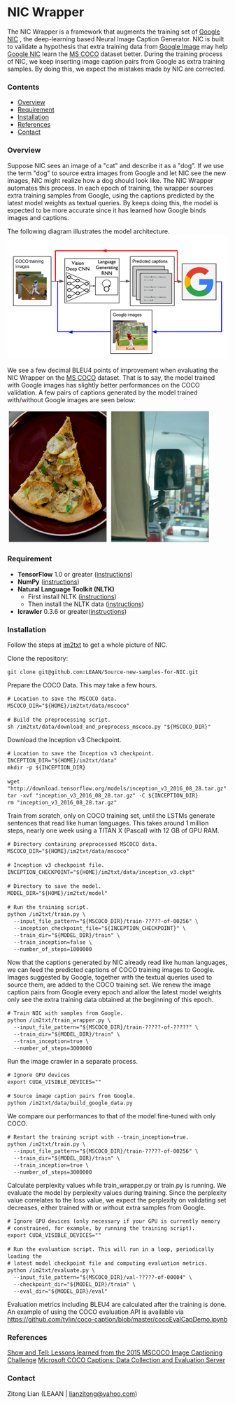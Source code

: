 # NIC Wrapper
The NIC Wrapper is a framework that augments the training set of [Google NIC](https://github.com/tensorflow/models/tree/master/research/im2txt#contact)
, the deep-learning based Neural Image Caption Generator. NIC is built to validate a hypothesis that extra training data from [Google Image](https://images.google.com/)
 may help [Google NIC](https://github.com/tensorflow/models/tree/master/research/im2txt#contact)
  learn the [MS COCO](http://cocodataset.org/#home) dataset better.
  During the training process of NIC, we keep inserting image caption pairs from Google as extra training samples.
  By doing this, we expect the mistakes made by NIC are corrected. 
  

### Contents
* [Overview](#overview)
* [Requirement](#getting-started)
* [Installation](#installation)
* [References](#references)
* [Contact](#contact)

### Overview
Suppose NIC sees an image of a "cat" and describe it as a "dog". If we use the term "dog"
to source extra images from Google and let NIC see the new images, NIC might
realize how a dog should look like. 
The NIC Wrapper automates this process. In each epoch of training, the wrapper sources extra training samples from Google, using the captions predicted by the latest model weights
  as textual queries. By keeps doing this, the model is expected to be more accurate since it has learned how Google binds images and captions.

The following diagram illustrates the model architecture.
![Show and Tell Architecture](phase2.png)

We see a few decimal BLEU4 points of improvement when evaluating the NIC Wrapper on the
[MS COCO](http://cocodataset.org/#home) dataset. That is to say, the model trained with Google images has slightly better performances on the COCO validation. 
A few pairs of captions generated by the model trained with/without Google images are
seen below:
<!--- just 
COCO: a pizza sitting on top of a white plate .\n             |  COCO: a person taking a picture in a mirror .
Google: a slice of pizza sitting on top of a white plate .    |  Google: a man is taking a picture in the side mirror of a car .
--->
<!--- just 
Google: a slice of pizza sitting on top of a white plate .    |  Google: a man is taking a picture in the side mirror of a car .
:------------------------------------------------------------:|:-------------------------------------------------------------------------:
![](demo-mirror.png)                                          |  ![](demo-pizza.png)
--->

<img src="demo-pizza.png" width="230" title="COCO: a pizza sitting on top of a white plate"> <img src="demo-mirror.png" width="230" title = "a person taking a picture in a mirror">


<!--- just 
![ckpt-bird](ckpt-bird.png) ![ckpt-mirror](ckpt-mirror.png) ![ckpt-pizza](ckpt-pizza.png)
--->
### Requirement

* **TensorFlow** 1.0 or greater ([instructions](https://www.tensorflow.org/install/))
* **NumPy** ([instructions](http://www.scipy.org/install.html))
* **Natural Language Toolkit (NLTK)**
    * First install NLTK ([instructions](http://www.nltk.org/install.html))
    * Then install the NLTK data ([instructions](http://www.nltk.org/data.html))
* **Icrawler** 0.3.6 or greater([instructions](https://github.com/hellock/icrawler))  

### Installation
Follow the steps at [im2txt](https://github.com/tensorflow/models/blob/master/research/im2txt/README.md) to get a whole picture of NIC.

Clone the repository:
```shell
git clone git@github.com:LEAAN/Source-new-samples-for-NIC.git
```

Prepare the COCO Data. This may take a few hours.
```shell
# Location to save the MSCOCO data.
MSCOCO_DIR="${HOME}/im2txt/data/mscoco"

# Build the preprocessing script.
sh /im2txt/data/download_and_preprocess_mscoco.py "${MSCOCO_DIR}"
```
Download the Inception v3 Checkpoint.
```shell
# Location to save the Inception v3 checkpoint.
INCEPTION_DIR="${HOME}/im2txt/data"
mkdir -p ${INCEPTION_DIR}

wget "http://download.tensorflow.org/models/inception_v3_2016_08_28.tar.gz"
tar -xvf "inception_v3_2016_08_28.tar.gz" -C ${INCEPTION_DIR}
rm "inception_v3_2016_08_28.tar.gz"
```
Train from scratch, only on COCO training set, until the LSTMs 
generate sentences that read like human languages. This takes around 
1 million steps, nearly one week using a TITAN X (Pascal) with 12 GB of GPU RAM.
```shell
# Directory containing preprocessed MSCOCO data.
MSCOCO_DIR="${HOME}/im2txt/data/mscoco"

# Inception v3 checkpoint file.
INCEPTION_CHECKPOINT="${HOME}/im2txt/data/inception_v3.ckpt"

# Directory to save the model.
MODEL_DIR="${HOME}/im2txt/model"

# Run the training script.
python /im2txt/train.py \
  --input_file_pattern="${MSCOCO_DIR}/train-?????-of-00256" \
  --inception_checkpoint_file="${INCEPTION_CHECKPOINT}" \
  --train_dir="${MODEL_DIR}/train" \
  --train_inception=false \
  --number_of_steps=1000000
```

Now that the captions generated by NIC already
read like human languages, we can feed the predicted
captions of COCO training images to Google. Images suggested by Google, together
with the textual queries used to source them, are added to the COCO training set.
We renew the image caption pairs from Google every epoch and allow
the latest model weights only see the extra training data obtained 
at the beginning of this epoch.

```shell
# Train NIC with samples from Google.
python /im2txt/train_wrapper.py \
  --input_file_pattern="${MSCOCO_DIR}/train-?????-of-?????" \
  --train_dir="${MODEL_DIR}/train" \
  --train_inception=true \
  --number_of_steps=3000000
```
Run the image crawler in a separate process. 
```shell
# Ignore GPU devices 
export CUDA_VISIBLE_DEVICES=""

# Source image caption pairs from Google.
python /im2txt/data/build_google_data.py
```

We compare our performances to that of the model fine-tuned with only COCO. 
```shell
# Restart the training script with --train_inception=true.
python /im2txt/train.py \
  --input_file_pattern="${MSCOCO_DIR}/train-?????-of-00256" \
  --train_dir="${MODEL_DIR}/train" \
  --train_inception=true \
  --number_of_steps=3000000
```

Calculate perplexity values while train_wrapper.py or train.py is running.
We evaluate the model by perplexity values during training. Since the perplexity value correlates to the loss value, we expect the perplexity on validating set decreases,
either trained with or without extra samples from Google. 
```shell
# Ignore GPU devices (only necessary if your GPU is currently memory
# constrained, for example, by running the training script).
export CUDA_VISIBLE_DEVICES=""

# Run the evaluation script. This will run in a loop, periodically loading the
# latest model checkpoint file and computing evaluation metrics.
python /im2txt/evaluate.py \
  --input_file_pattern="${MSCOCO_DIR}/val-?????-of-00004" \
  --checkpoint_dir="${MODEL_DIR}/train" \
  --eval_dir="${MODEL_DIR}/eval"
```

Evaluation metrics including BLEU4 are calculated after the training is done.
An example of using the COCO evaluation API is available via https://github.com/tylin/coco-caption/blob/master/cocoEvalCapDemo.ipynb 

### References
[Show and Tell: Lessons learned from the 2015 MSCOCO Image Captioning Challenge](https://arxiv.org/abs/1609.06647)
[Microsoft COCO Captions: Data Collection and Evaluation Server](https://arxiv.org/abs/1504.00325)
### Contact
Zitong Lian (LEAAN | lianzitong@yahoo.com)


